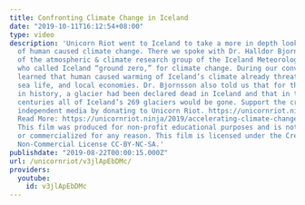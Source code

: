 ```yaml
---
title: Confronting Climate Change in Iceland
date: "2019-10-11T16:12:54+08:00"
type: video
description: 'Unicorn Riot went to Iceland to take a more in depth look at the consequences
  of human caused climate change. There we spoke with Dr. Halldor Bjornsson, leader
  of the atmospheric & climate research group of the Iceland Meteorological office,
  who called Iceland “ground zero,” for climate change. During our conversation we
  learned that human caused warming of Iceland’s climate already threatens, wild life,
  sea life, and local economies. Dr. Bjornsson also told us that for the first time
  in history, a glacier had been declared dead in Iceland and that in the next two
  centuries all of Iceland’s 269 glaciers would be gone. Support the creation of more
  independent media by donating to Unicorn Riot. https://unicornriot.ninja/support-our-work/
  Read More: https://unicornriot.ninja/2019/accelerating-climate-change-is-transforming-icelands-ecosystem/
  This film was produced for non-profit educational purposes and is not to be sold
  or commercialized for any reason. This film is licensed under the Creative Commons
  Non-Commercial License CC-BY-NC-SA.'
publishdate: "2019-08-22T00:00:15.000Z"
url: /unicornriot/v3jlApEbDMc/
providers:
  youtube:
    id: v3jlApEbDMc
---
```

